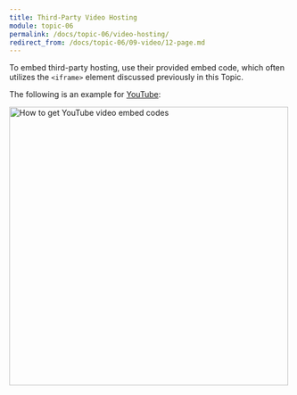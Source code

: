 ```yaml
---
title: Third-Party Video Hosting
module: topic-06
permalink: /docs/topic-06/video-hosting/
redirect_from: /docs/topic-06/09-video/12-page.md
---
```


<div class="divider-heading"></div>

To embed third-party hosting, use their provided embed code, which often utilizes the `<iframe>` element discussed previously in this Topic.

The following is an example for [YouTube](https://youtube.com):

<img src="../img/youtube-embed.gif" title="How to get YouTube video embed codes" width="500" style="margin: 0 auto;" />
